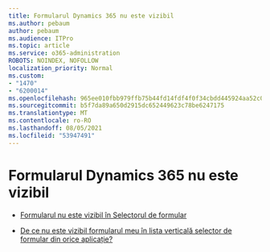 ```yaml
---
title: Formularul Dynamics 365 nu este vizibil
ms.author: pebaum
author: pebaum
ms.audience: ITPro
ms.topic: article
ms.service: o365-administration
ROBOTS: NOINDEX, NOFOLLOW
localization_priority: Normal
ms.custom:
- "1470"
- "6200014"
ms.openlocfilehash: 965ee010fbb979ffb75b44fd14fdf4f0f34cbdd445924aa52c0937b5b1f5cc8e
ms.sourcegitcommit: b5f7da89a650d2915dc652449623c78be6247175
ms.translationtype: MT
ms.contentlocale: ro-RO
ms.lasthandoff: 08/05/2021
ms.locfileid: "53947491"
---
```

# <a name="dynamics-365-form-not-visible"></a>Formularul Dynamics 365 nu este vizibil

* [Formularul nu este vizibil în Selectorul de formular](https://docs.microsoft.com/dynamics365/customer-engagement/customize/control-access-forms)

* [De ce nu este vizibil formularul meu în lista verticală selector de formular din orice aplicație?](https://docs.microsoft.com/powerapps/maker/model-driven-apps/create-design-forms?branch=master#why-is-my-form-not-visible-in-the-form-selector-drop-down-in-my-app)
